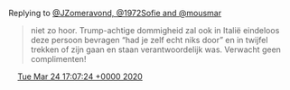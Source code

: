 Replying to [@JZomeravond, @1972Sofie and @mousmar](https://twitter.com/@JZomeravond/status/1242495775009050626)

> niet zo hoor\. Trump\-achtige dommigheid zal ook in Italië eindeloos deze persoon bevragen “had je zelf echt niks door” en in twijfel trekken of zijn gaan en staan verantwoordelijk was\. Verwacht geen complimenten\!

<img src="../../media/tweet.ico" width="12" /> [Tue Mar 24 17:07:24 +0000 2020](https://twitter.com/DromerDenker/status/1242498260100661253)